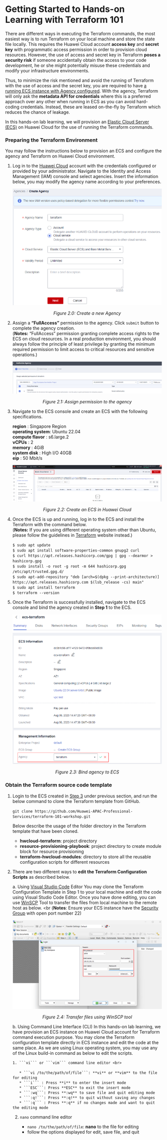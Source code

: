 # Getting Started to Hands-on Learning with Terraform 101

There are different ways in executing the Terraform commands, the most easiest way is to run Terraform on your local machine and store the state file locally. This requires the Huawei Cloud account **access key** and **secret key** with programmatic access permission in order to provision cloud resources. However, the use of access and secret key in Terraform **poses a security risk** if someone accidentally obtain the access to your code development, he or she might potentially misuse these credentials and modify your infrastructure environments.

Thus, to minimize the risk mentioned and avoid the running of Terraform with the use of access and the secret key, you are required to have [a running ECS instance with Agency configured](https://registry.terraform.io/providers/huaweicloud/huaweicloud/latest/docs). With the agency, Terraform will only ask the **metadata API for credentials** where this is a preferred approach over any other when running in ECS as you can avoid hard-coding credentials. Instead, these are leased on-the-fly by Terraform which reduces the chance of leakage.

In this hands-on lab learning, we will provision an [Elastic Cloud Server (ECS)](https://support.huaweicloud.com/intl/en-us/productdesc-ecs/en-us_topic_0013771112.html) on Huawei Cloud for the use of running the Terraform commands.

### Preparing the Terraform Environment

You may follow the instructions below to provision an ECS and configure the agency and Terraform on Huawei Cloud environment.

1. Log in to the [Huawei Cloud](https://auth.huaweicloud.com/authui/login.html?locale=en-us&service=https%3A%2F%2Fwww.huaweicloud.com%2Fintl%2Fen-us%2F#/login) account with the credentials configured or provided by your administrator. Navigate to the Identity and Access Management (IAM) console and select agencies. Insert the information below, you may modify the agency name according to your preferences.

    *<p align="center"> ![figure2.0](./images/2.0.png) </p>*

    *<p align="center"> Figure 2.0: Create a new Agency </p>*

2. Assign a **“FullAccess”** permission to the agency. Click ```submit``` button to complete the agency creation. <br> (**Notes:** “FullAccess” permission granting complete access rights to the ECS on cloud resources. In a real production environment, you should always follow the principle of least privilege by granting the minimum required permission to limit access to critical resources and sensitive operations.)
    
    *<p align="center"> ![figure2.1](./images/2.1.png) </p>*

    *<p align="center"> Figure 2.1: Assign permission to the agency </p>*

3. Navigate to the ECS console and create an ECS with the following specifications.

    **region**          : Singapore Region <br>
    **operating system**: Ubuntu 22.04 <br>
    **compute flavor**  : s6.large.2 <br>
    **vCPUs**           : 2 <br>
    **memory**          : 4GiB <br>
    **system disk**     : High I/O 40GB <br>
    **eip**             : 50 Mbit/s

    *<p align="center"> ![figure2.2](./images/2.2.png) </p>*

    *<p align="center"> Figure 2.2: Create an ECS in Huawei Cloud </p>*

4. Once the ECS is up and running, log in to the ECS and install the Terraform with the command below. <br> (**Notes:** If you are using different operating system other than Ubuntu, please follow the guidelines in [Terraform](https://developer.hashicorp.com/terraform/tutorials/aws-get-started/install-cli) website instead.)

    ```$ sudo apt update``` <br>
    ```$ sudo apt install software-properties-common gnupg2 curl``` <br>
    ```$ curl https://apt.releases.hashicorp.com/gpg | gpg --dearmor > hashicorp.gpg``` <br>
    ```$ sudo install -o root -g root -m 644 hashicorp.gpg /etc/apt/trusted.gpg.d/``` <br>
    ```$ sudo apt-add-repository "deb [arch=$(dpkg --print-architecture)] https://apt.releases.hashicorp.com $(lsb_release -cs) main"``` <br>
    ```$ sudo apt install terraform``` <br>
    ```$ terraform --version``` <br>

5. Once the Terraform is successfully installed, navigate to the ECS console and bind the agency created in **Step 1** to the ECS.

    *<p align="center"> ![figure2.3](./images/2.3.png) </p>*

    *<p align="center"> Figure 2.3: Bind agency to ECS </p>*


### Obtain the Terraform source code template

1. Login to the ECS created in  [Step 3](https://github.com/Huawei-APAC-Professional-Services/terraform-101-workshop/blob/master/workshop/01_Getting_Started.md) under previous section, and run the below command to clone the Terraform template from GitHub.

    ```git clone https://github.com/Huawei-APAC-Professional-Services/terraform-101-workshop.git```

    Below describe the usage of the folder directory in the Terraform template that have been cloned. 

    * **hwcloud-terraform**: project directory <br>
    * **resource-provisioning-playbook**: project directory to create module block for resource provisioning <br>
    * **terraform-hwcloud-modules**: directory to store all the reusable configuration scripts for different resources

2. There are two different ways to **edit the Terraform Configuration Scripts** as described below.

    a. Using [Visual Studio Code](https://code.visualstudio.com/download) Editor
       You may clone the Terraform Configuration Template in Step 1 to your local machine and edit the code using Visual Studio Code Editor. Once you have done editing, you can use [WinSCP](https://winscp.net/eng/download.php) Tool to transfer the files from local machine to the remote host as below. <br
       (**Notes**: Ensure your ECS instance have the [Security Group](https://support.huaweicloud.com/intl/en-us/usermanual-vpc/en-us_topic_0073379079.html) with open port number 22)

      *<p align="center"> ![figure2.4](./images/2.4.png) </p>*

      *<p align="center"> Figure 2.4: Transfer files using WinSCP tool </p>*

    b. Using Command Line Interface (CLI)
       In this hands-on lab learning, we have provision an ECS instance on Huawei Cloud account for Terraform command execution purpose. You may clone the Terraform configuration template directly in ECS instance and edit the code at the same place. As we are using Linux operating system, you may use any of the Linux build-in command as below to edit the scripts.

       1. ```vi``` or ```vim``` command line editor <br>

          * ```vi /to/the/path/of/file```: **vi** or **vim** to the file for editing
          * ```i``` : Press **i** to enter the insert mode
          * ```ESC```: Press **ESC** to exit the insert mode
          * ```:wq```: Press **:wq** to save file and quit editing mode
          * ```:q!```: Press **:q!** to quit without saving any changes
          * ```:q``` : Press **:q** if no changes made and want to quit the editing mode

      2. ```nano``` command line editor <br>
      
         * ```nano /to/the/path/of/file```: **nano** to the file for editing
         * follow the options displayed for edit, save file, and quit